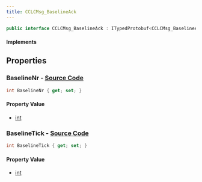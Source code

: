 ```yaml
---
title: CCLCMsg_BaselineAck
---
```


```csharp
public interface CCLCMsg_BaselineAck : ITypedProtobuf<CCLCMsg_BaselineAck>, INativeHandle, INetMessage<CCLCMsg_BaselineAck>, IDisposable
```

#### Implements

## Properties

### **BaselineNr** - [Source Code](https://github.com/swiftly-solution/swiftlys2/blob/main/managed/src/SwiftlyS2.Generated/Protobufs/Interfaces/CCLCMsg_BaselineAck.cs#L21)

```csharp
int BaselineNr { get; set; }
```

#### Property Value

- [int](https://learn.microsoft.com/dotnet/api/system.int32)

### **BaselineTick** - [Source Code](https://github.com/swiftly-solution/swiftlys2/blob/main/managed/src/SwiftlyS2.Generated/Protobufs/Interfaces/CCLCMsg_BaselineAck.cs#L18)

```csharp
int BaselineTick { get; set; }
```

#### Property Value

- [int](https://learn.microsoft.com/dotnet/api/system.int32)

